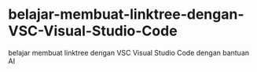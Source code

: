 # belajar-membuat-linktree-dengan-VSC-Visual-Studio-Code
belajar membuat linktree dengan VSC Visual Studio Code dengan bantuan AI
